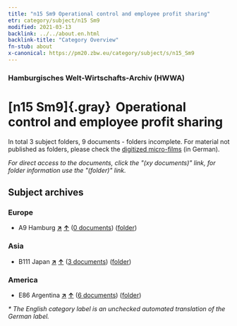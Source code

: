 ```yaml
---
title: "n15 Sm9 Operational control and employee profit sharing"
etr: category/subject/n15 Sm9
modified: 2021-03-13
backlink: ../../about.en.html
backlink-title: "Category Overview"
fn-stub: about
x-canonical: https://pm20.zbw.eu/category/subject/s/n15_Sm9
---
```


### Hamburgisches Welt-Wirtschafts-Archiv (HWWA)
# [n15 Sm9]{.gray}&#8201; Operational control and employee profit sharing&#160; 





In total 3 subject folders, 9 documents - folders incomplete.
For material not published as folders, please check the [digitized micro-films](/film/h1_sh.de.html) (in German).

_For direct access to the documents, click the "(xy documents)" link, for folder information use the "(folder)" link._

## Subject archives



### Europe

- A9 Hamburg [**&nearr;**](../../../geo/i/140905/about.en.html "Hamburg (all folders)") [**&uarr;**](../../../geo/about.en.html#A9 "Country category system") (<a href="https://pm20.zbw.eu/dfgview/sh/140905,145173" title="about: Hamburg : Operational control and employee profit sharing" target="_blank">0 documents</a>) ([folder](../../../../folder/sh/1409xx/140905/1451xx/145173/about.en.html))

### Asia

- B111 Japan [**&nearr;**](../../../geo/i/141272/about.en.html "Japan (all folders)") [**&uarr;**](../../../geo/about.en.html#B111 "Country category system") (<a href="https://pm20.zbw.eu/dfgview/sh/141272,145173" title="about: Japan : Operational control and employee profit sharing" target="_blank">3 documents</a>) ([folder](../../../../folder/sh/1412xx/141272/1451xx/145173/about.en.html))

### America

- E86 Argentina [**&nearr;**](../../../geo/i/141692/about.en.html "Argentina (all folders)") [**&uarr;**](../../../geo/about.en.html#E86 "Country category system") (<a href="https://pm20.zbw.eu/dfgview/sh/141692,145173" title="about: Argentina : Operational control and employee profit sharing" target="_blank">6 documents</a>) ([folder](../../../../folder/sh/1416xx/141692/1451xx/145173/about.en.html))


_* The English category label is an unchecked automated translation of the German label._

